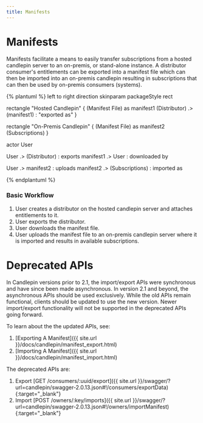 ```yaml
---
title: Manifests
---
```


# Manifests

Manifests facilitate a means to easily transfer subscriptions from a hosted candlepin server to an on-premis, or stand-alone instance. A distributor consumer's entitlements can be exported into a manifest file which can then be imported into an on-premis candlepin resulting in subscriptions that can then be used by on-premis consumers (systems).

{% plantuml %}
left to right direction
skinparam packageStyle rect

rectangle "Hosted Candlepin" {
(Manifest File) as manifest1
(Distributor) .> (manifest1) : "exported as"
}

rectangle "On-Premis Candlepin" {
(Manifest File) as manifest2
(Subscriptions)
}

actor User

User .> (Distributor) : exports
manifest1 .> User : downloaded by

User .> manifest2 : uploads
manifest2 .> (Subscriptions) : imported as

{% endplantuml %}

### Basic Workflow

1. User creates a distributor on the hosted candlepin server and attaches entitlements to it.
1. User exports the distributor.
1. User downloads the manifest file.
1. User uploads the manifest file to an on-premis candlepin server where it is imported and results in available subscriptions.

# Deprecated APIs

In Candlepin versions prior to 2.1, the import/export APIs were synchronous and have since been made asynchronous. In version 2.1 and beyond, the asynchronous APIs should be used exclusively. While the old APIs remain functional, clients should be updated to use the new version. Newer import/export functionality will not be supported in the deprecated APIs going forward.

To learn about the the updated APIs, see:

1. [Exporting A Manifest]({{ site.url }}/docs/candlepin/manifest_export.html)
2. [Importing A Manifest]({{ site.url }}/docs/candlepin/manifest_import.html)

The deprecated APIs are:

1. Export [GET /consumers/:uuid/export]({{ site.url }}/swagger/?url=candlepin/swagger-2.0.13.json#!/consumers/exportData){:target="_blank"}
1. Import [POST /owners/:key/imports]({{ site.url }}/swagger/?url=candlepin/swagger-2.0.13.json#!/owners/importManifest){:target="_blank"}


